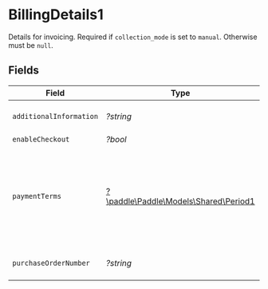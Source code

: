 # BillingDetails1

Details for invoicing. Required if `collection_mode` is set to `manual`. Otherwise must be `null`.


## Fields

| Field                                                                                                                                          | Type                                                                                                                                           | Required                                                                                                                                       | Description                                                                                                                                    |
| ---------------------------------------------------------------------------------------------------------------------------------------------- | ---------------------------------------------------------------------------------------------------------------------------------------------- | ---------------------------------------------------------------------------------------------------------------------------------------------- | ---------------------------------------------------------------------------------------------------------------------------------------------- |
| `additionalInformation`                                                                                                                        | *?string*                                                                                                                                      | :heavy_minus_sign:                                                                                                                             | purchase order number, max 1500 chars                                                                                                          |
| `enableCheckout`                                                                                                                               | *?bool*                                                                                                                                        | :heavy_minus_sign:                                                                                                                             | N/A                                                                                                                                            |
| `paymentTerms`                                                                                                                                 | [?\paddle\Paddle\Models\Shared\Period1](../../Models/Shared/Period1.md)                                                                        | :heavy_minus_sign:                                                                                                                             | Setting for the period of time between when the transaction is billed and when it is due. Mandatory when `collection_mode` is set to `manual`. |
| `purchaseOrderNumber`                                                                                                                          | *?string*                                                                                                                                      | :heavy_minus_sign:                                                                                                                             | purchase order number, max 100 chars                                                                                                           |